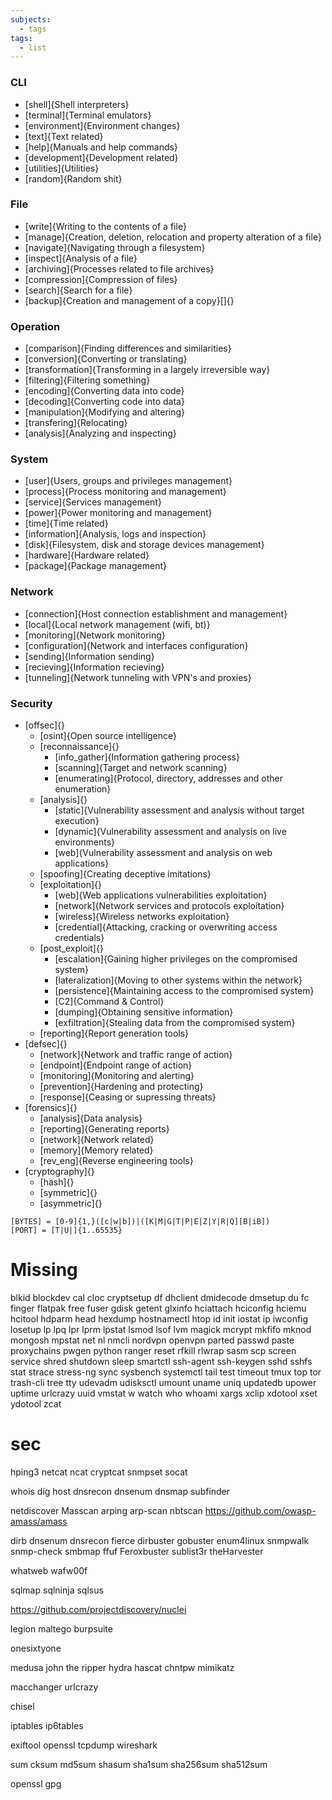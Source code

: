 ```yaml
---
subjects:
  - tags
tags:
  - list
---
```


### CLI
- [shell]{Shell interpreters}
- [terminal]{Terminal emulators}
- [environment]{Environment changes}
- [text]{Text related}
- [help]{Manuals and help commands}
- [development]{Development related}
- [utilities]{Utilities}
- [random]{Random shit}

### File
- [write]{Writing to the contents of a file}
- [manage]{Creation, deletion, relocation and property alteration of a file}
- [navigate]{Navigating through a filesystem}
- [inspect]{Analysis of a file}
- [archiving]{Processes related to file archives}
- [compression]{Compression of files}
- [search]{Search for a file}
- [backup]{Creation and management of a copy}[]{}

### Operation
- [comparison]{Finding differences and similarities}
- [conversion]{Converting or translating}
- [transformation]{Transforming in a largely irreversible way}
- [filtering]{Filtering something}
- [encoding]{Converting data into code}
- [decoding]{Converting code into data}
- [manipulation]{Modifying and altering}
- [transfering]{Relocating}
- [analysis]{Analyzing and inspecting}

### System
- [user]{Users, groups and privileges management}
- [process]{Process monitoring and management}
- [service]{Services management}
- [power]{Power monitoring and management}
- [time]{Time related}
- [information]{Analysis, logs and inspection}
- [disk]{Filesystem, disk and storage devices management}
- [hardware]{Hardware related}
- [package]{Package management}

### Network
- [connection]{Host connection establishment and management}
- [local]{Local network management (wifi, bt)}
- [monitoring]{Network monitoring}
- [configuration]{Network and interfaces configuration}
- [sending]{Information sending}
- [recieving]{Information recieving}
- [tunneling]{Network tunneling with VPN's and proxies}

### Security
- [offsec]{}
	- [osint]{Open source intelligence}
	- [reconnaissance]{}
		- [info_gather]{Information gathering process}
		- [scanning]{Target and network scanning}
		- [enumerating]{Protocol, directory, addresses and other enumeration}
	- [analysis]{}
		- [static]{Vulnerability assessment and analysis without target execution}
		- [dynamic]{Vulnerability assessment and analysis on live environments}
		- [web]{Vulnerability assessment and analysis on web applications}
	- [spoofing]{Creating deceptive imitations}
	- [exploitation]{}
		- [web]{Web applications vulnerabilities exploitation}
		- [network]{Network services and protocols exploitation}
		- [wireless]{Wireless networks exploitation}
		- [credential]{Attacking, cracking or overwriting access credentials}
	- [post_exploit]{}
		- [escalation]{Gaining higher privileges on the compromised system}
		- [lateralization]{Moving to other systems within the network}
		- [persistence]{Maintaining access to the compromised system}
		- [C2]{Command & Control}
		- [dumping]{Obtaining sensitive information}
		- [exfiltration]{Stealing data from the compromised system}
	- [reporting]{Report generation tools}
- [defsec]{}
	- [network]{Network and traffic range of action}
	- [endpoint]{Endpoint range of action}
	- [monitoring]{Monitoring and alerting}
	- [prevention]{Hardening and protecting}
	- [response]{Ceasing or supressing threats}
- [forensics]{}
	- [analysis]{Data analysis}
	- [reporting]{Generating reports}
	- [network]{Network related}
	- [memory]{Memory related}
	- [rev_eng]{Reverse engineering tools}
- [cryptography]{}
	- [hash]{}
	- [symmetric]{}
	- [asymmetric]{}

```
[BYTES] = [0-9]{1,}([c|w|b])|([K|M|G|T|P|E|Z|Y|R|Q][B|iB])
[PORT] = [T|U|]{1..65535}
```

# Missing

blkid
blockdev
cal
cloc
cryptsetup
df
dhclient
dmidecode
dmsetup
du
fc
finger
flatpak
free
fuser
gdisk
getent
glxinfo
hciattach
hciconfig
hciemu
hcitool
hdparm
head
hexdump
hostnamectl
htop
id
init
iostat
ip
iwconfig
losetup
lp
lpq
lpr
lprm
lpstat
lsmod
lsof
lvm
magick
mcrypt
mkfifo
mknod
mongosh
mpstat
net
nl
nmcli
nordvpn
openvpn
parted
passwd
paste
proxychains
pwgen
python
ranger
reset
rfkill
rlwrap
sasm
scp
screen
service
shred
shutdown
sleep
smartctl
ssh-agent
ssh-keygen
sshd
sshfs
stat
strace
stress-ng
sync
sysbench
systemctl
tail
test
timeout
tmux
top
tor
trash-cli
tree
tty
udevadm
udisksctl
umount
uname
uniq
updatedb
upower
uptime
urlcrazy
uuid
vmstat
w
watch
who
whoami
xargs
xclip
xdotool
xset
ydotool
zcat


# sec
hping3
netcat
ncat
cryptcat
snmpset
socat

whois
dig
host
dnsrecon
dnsenum
dnsmap
subfinder

netdiscover
Masscan
arping
arp-scan
nbtscan
https://github.com/owasp-amass/amass

dirb
dnsenum
dnsrecon
fierce
dirbuster
gobuster
enum4linux
snmpwalk
snmp-check
smbmap
ffuf
Feroxbuster
sublist3r
theHarvester

whatweb
wafw00f

sqlmap
sqlninja
sqlsus

https://github.com/projectdiscovery/nuclei

legion
maltego
burpsuite

onesixtyone

medusa
john the ripper
hydra
hascat
chntpw
mimikatz

macchanger
urlcrazy

chisel

iptables
ip6tables


exiftool
openssl
tcpdump
wireshark


sum
cksum
md5sum
shasum
sha1sum
sha256sum
sha512sum

openssl
gpg